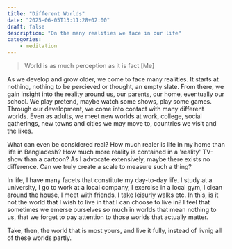 ```yaml
---
title: "Different Worlds"
date: "2025-06-05T13:11:28+02:00"
draft: false
description: "On the many realities we face in our life"
categories: 
    - meditation
---
```


> World is as much perception as it is fact [Me]

As we develop and grow older, we come to face many realities. It starts at nothing, nothing to be percieved or thought, an empty slate. From there, we gain insight into the reality around us, our parents, our home, eventually our school. We play pretend, maybe watch some shows, play some games. Through our development, we come into contact with many different worlds. Even as adults, we meet new worlds at work, college, social gatherings, new towns and cities we may move to, countries we visit and the likes.

What can even be considered real? How much realer is life in my home than life in Bangladesh? How much more reality is contained in a 'reality' TV-show than a cartoon? As I advocate extensively, maybe there exists no difference. Can we truly create a scale to measure such a thing? 

In life, I have many facets that constitute my day-to-day life. I study at a university, I go to work at a local company, I exercise in a local gym, I clean around the house, I meet with friends, I take leisurly walks etc. In this, is it not the world that I wish to live in that I can choose to live in? I feel that sometimes we emerse ourselves so much in worlds that mean nothing to us, that we forget to pay attention to those worlds that actually matter. 

Take, then, the world that is most yours, and live it fully, instead of livnig all of these worlds partly.  